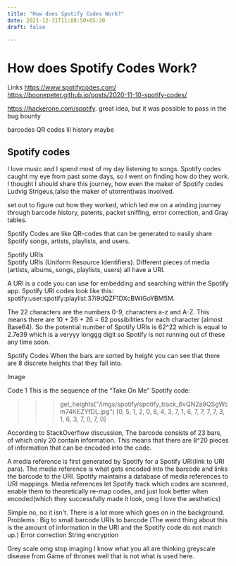 ```yaml
---
title: "How does Spotify Codes Work?"
date: 2021-12-31T11:08:50+05:30
draft: false

---
```



# How does Spotify Codes Work?
Links
	https://www.spotifycodes.com/
	https://boonepeter.github.io/posts/2020-11-10-spotify-codes/	

https://hackerone.com/spotify. great idea, but it was possible to pass in the bug bounty



barcodes
QR codes lil history maybe

## Spotify codes 

I love music and I spend most of my day listening to songs. Spotify codes caught my eye from past some days, so I went on finding how do they work. 
I thought I should share this journey, how even the maker of Spotify codes Ludvig Strigeus,(also the maker of utorrent)was involved.

set out to figure out how they worked, which led me on a winding journey through barcode history, patents, packet sniffing, error correction, and Gray tables.

Spotify Codes are like QR-codes that can be generated to easily share Spotify songs, artists, playlists, and users.

Spotify URIs	
Spotify URIs (Uniform Resource Identifiers). Different pieces of media (artists, albums, songs, playlists, users) all have a URI.

A URI is a code you can use for embedding and searching within the Spotify app. Spotify URI codes look like this: spotify:user:spotify:playlist:37i9dQZF1DXcBWIGoYBM5M. 

The 22 characters are the numbers 0-9, characters a-z and A-Z. This means there are 10 + 26 + 26 = 62 possibilities for each character (almost Base64). So the potential number of Spotify URIs is 62^22 which is equal to 2.7e39 which is a veryyy longgg digit so Spotify is not running out of these any time soon.

Spotify Codes 
When the bars are sorted by height you can see that there are 8 discrete heights that they fall into.

Image 

Code 1
This is the sequence of the “Take On Me” Spotify code:

>>> get_heights("/imgs/spotify/spotify_track_6vQN2a9QSgWcm74KEZYfDL.jpg")
[0, 5, 1, 2, 0, 6, 4, 3, 7, 1, 6, 7, 7, 7, 7, 3, 1, 6, 3, 7, 0, 7, 0]

According to StackOverflow discussion,
The barcode consists of 23 bars, of which only 20 contain information. This means that there are 8^20 pieces of information that can be encoded into the code.

A media reference is first generated by Spotify for a Spotify URI(link to URI para).
The media reference is what gets encoded into the barcode and links the barcode to the URI. Spotify maintains a database of media references to URI mappings. Media references let Spotify track which codes are scanned, enable them to theoretically re-map codes, and just look better when encoded(which they successfully made it look, omg I love the aesthetics)


Simple no, no it isn't. There is a lot more which goes on in the background.
Problems :
Big to small barcode URIs to barcode (The weird thing about this is the amount of information in the URI and the Spotify code do not match up.)
Error correction 
String encryption


Grey scale omg stop imaging I know what you all are thinking greyscale disease from Game of thrones well that is not what is used here.



